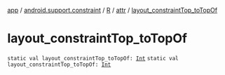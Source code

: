 [app](../../../index.md) / [android.support.constraint](../../index.md) / [R](../index.md) / [attr](index.md) / [layout_constraintTop_toTopOf](.)

# layout_constraintTop_toTopOf

`static val layout_constraintTop_toTopOf: `[`Int`](https://kotlinlang.org/api/latest/jvm/stdlib/kotlin/-int/index.html)
`static val layout_constraintTop_toTopOf: `[`Int`](https://kotlinlang.org/api/latest/jvm/stdlib/kotlin/-int/index.html)